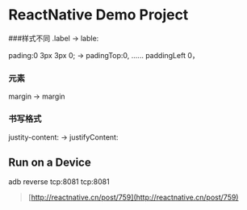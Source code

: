 # ReactNative Demo Project #

###样式不同
.label -> lable:

pading:0 3px 3px 0; -> padingTop:0, ...... paddingLeft 0，

### 元素
<span>margin</span> -> <View>margin</View>

### 书写格式
justity-content: -> justifyContent:

## Run on a Device
adb reverse tcp:8081 tcp:8081


> [http://reactnative.cn/post/759](http://reactnative.cn/post/759)
